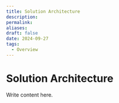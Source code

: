```yaml
---
title: Solution Architecture
description: 
permalink: 
aliases: 
draft: false
date: 2024-09-27
tags:
  - Overview
---
```

# Solution Architecture

Write content here.
